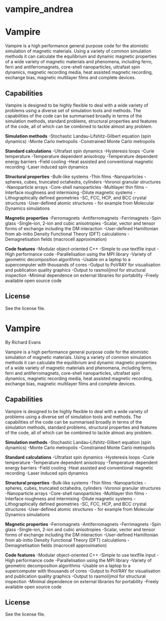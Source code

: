 # vampire_andrea
Vampire
==============

Vampire is a high performance general purpose code for the atomistic simulation of magnetic materials. Using a variety of common simulation methods it can calculate the equilibrium and dynamic magnetic properties of a wide variety of magnetic materials and phenomena, including ferro, ferri and antiferromagnets, core-shell nanoparticles, ultrafast spin dynamics, magnetic recording media, heat assisted magnetic recording, exchange bias, magnetic multilayer films and complete devices.

Capabilities
---------------
Vampire is designed to be highly flexible to deal with a wide variety of problems using a diverse set of simulation tools and methods. The capabilities of the code can be summarised broadly in terms of the simulation methods, standard problems, structural properties and features of the code, all of which can be combined to tackle almost any problem.

**Simulation methods**
-Stochastic Landau-Lifshitz-Gilbert equation (spin dynamics)
-Monte Carlo metropolis
-Constrained Monte Carlo metropolis

**Standard calculations**
-Ultrafast spin dynamics
-Hysteresis loops
-Curie temperature
-Temperature dependent anisotropy
-Temperature dependent energy barriers
-Field cooling
-Heat assisted and conventional magnetic recording
-Laser induced spin dynamics

**Structural properties**
-Bulk-like systems
-Thin films
-Nanoparticles - spheres, cubes, truncated octahedra, cylinders
-Voronoi granular structures
-Nanoparticle arrays
-Core-shell nanoparticles
-Multilayer thin films
-Interface roughness and intermixing
-Dilute magnetic systems
-Lithographically defined geometries
-SC, FCC, HCP, and BCC crystal structures
-User-defined atomic structures - for example from Molecular Dynamics simulations

**Magnetic properties**
-Ferromagnets
-Antiferromagnets
-Ferrimagnets
-Spin glass
-Single-ion, 2-ion and cubic anisotropies
-Scalar, vector and tensor forms of exchange including the DM interaction
-User-defined Hamiltonian from ab-initio Density Functional Theory (DFT) calculations
-Demagnetisation fields (macrocell approximation)

**Code features**
-Modular object-oriented C++
-Simple to use textfile input
-High performance code
-Parallelisation using the MPI library
-Variety of geometric decomposition algorithms
-Usable on a laptop to a supercomputer with thousands of cores
-Output to PoVRAY for visualisation and publication quality graphics
-Output to rasmol/jmol for structural inspection
-Minimal dependence on external libraries for portability
-Freely available open source code

License
---------------
See the license file.

Vampire
==============

By Richard Evans

Vampire is a high performance general purpose code for the atomistic simulation of magnetic materials. Using a variety of common simulation methods it can calculate the equilibrium and dynamic magnetic properties of a wide variety of magnetic materials and phenomena, including ferro, ferri and antiferromagnets, core-shell nanoparticles, ultrafast spin dynamics, magnetic recording media, heat assisted magnetic recording, exchange bias, magnetic multilayer films and complete devices.

Capabilities
---------------
Vampire is designed to be highly flexible to deal with a wide variety of problems using a diverse set of simulation tools and methods. The capabilities of the code can be summarised broadly in terms of the simulation methods, standard problems, structural properties and features of the code, all of which can be combined to tackle almost any problem.

**Simulation methods**
-Stochastic Landau-Lifshitz-Gilbert equation (spin dynamics)
-Monte Carlo metropolis
-Constrained Monte Carlo metropolis

**Standard calculations**
-Ultrafast spin dynamics
-Hysteresis loops
-Curie temperature
-Temperature dependent anisotropy
-Temperature dependent energy barriers
-Field cooling
-Heat assisted and conventional magnetic recording
-Laser induced spin dynamics

**Structural properties**
-Bulk-like systems
-Thin films
-Nanoparticles - spheres, cubes, truncated octahedra, cylinders
-Voronoi granular structures
-Nanoparticle arrays
-Core-shell nanoparticles
-Multilayer thin films
-Interface roughness and intermixing
-Dilute magnetic systems
-Lithographically defined geometries
-SC, FCC, HCP, and BCC crystal structures
-User-defined atomic structures - for example from Molecular Dynamics simulations

**Magnetic properties**
-Ferromagnets
-Antiferromagnets
-Ferrimagnets
-Spin glass
-Single-ion, 2-ion and cubic anisotropies
-Scalar, vector and tensor forms of exchange including the DM interaction
-User-defined Hamiltonian from ab-initio Density Functional Theory (DFT) calculations
-Demagnetisation fields (macrocell approximation)

**Code features**
-Modular object-oriented C++
-Simple to use textfile input
-High performance code
-Parallelisation using the MPI library
-Variety of geometric decomposition algorithms
-Usable on a laptop to a supercomputer with thousands of cores
-Output to PoVRAY for visualisation and publication quality graphics
-Output to rasmol/jmol for structural inspection
-Minimal dependence on external libraries for portability
-Freely available open source code

License
---------------
See the license file.

